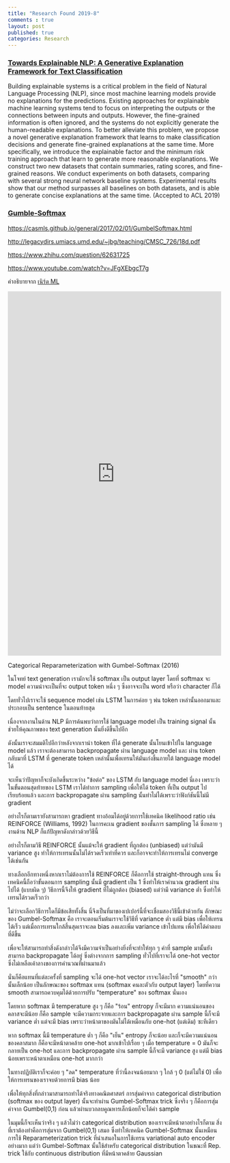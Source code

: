 ```yaml
---
title: "Research Found 2019-8"
comments : true
layout: post
published: true
categories: Research
---
```


### [Towards Explainable NLP: A Generative Explanation Framework for Text Classification](https://arxiv.org/pdf/1811.00196.pdf)

Building explainable systems is a critical problem in the field of Natural Language Processing (NLP), since most machine learning models provide no explanations for the predictions. Existing approaches for explainable machine learning systems tend to focus on interpreting the outputs or the connections between inputs and outputs. However, the fine-grained information is often ignored, and the systems do not explicitly generate the human-readable explanations. To better alleviate this problem, we propose a novel generative explanation framework that learns to make classification decisions and generate fine-grained explanations at the same time. More specifically, we introduce the explainable factor and the minimum risk training approach that learn to generate more reasonable explanations. We construct two new datasets that contain summaries, rating scores, and fine-grained reasons. We conduct experiments on both datasets, comparing with several strong neural network baseline systems. Experimental results show that our method surpasses all baselines on both datasets, and is able to generate concise explanations at the same time. (Accepted to ACL 2019)


### [Gumble-Softmax](https://arxiv.org/pdf/1611.01144.pdf)

https://casmls.github.io/general/2017/02/01/GumbelSoftmax.html

http://legacydirs.umiacs.umd.edu/~jbg/teaching/CMSC_726/18d.pdf

https://www.zhihu.com/question/62631725

https://www.youtube.com/watch?v=JFgXEbgcT7g
 
คำอธิบายจาก [เนิร์ด ML](https://www.facebook.com/plugins/post.php?href=https%3A%2F%2Fwww.facebook.com%2Fpermalink.php%3Fstory_fbid%3D876772579359148%26id%3D823059881397085&width=500) 

<iframe src="https://www.facebook.com/plugins/post.php?href=https%3A%2F%2Fwww.facebook.com%2Fpermalink.php%3Fstory_fbid%3D876772579359148%26id%3D823059881397085&width=500" width="500" height="851" style="border:none;overflow:hidden" scrolling="no" frameborder="0" allowTransparency="true" allow="encrypted-media"></iframe>

Categorical Reparameterization with Gumbel-Softmax (2016)

ในโจทย์ text generation เรามักจะใช้ softmax เป็น output layer โดยที่ softmax จะ model ความน่าจะเป็นที่จะ output token หนึ่ง ๆ ซึ่งอาจจะเป็น word หรือว่า character ก็ได้

โดยทั่วไปเราจะใช้ sequence model เช่น LSTM ในการค่อย ๆ พ่น token เหล่านั้นออกมาและประกอบเป็น sentence ในตอนท้ายสุด

เนื่องจากงานในด้าน NLP มีการค้นพบว่าการใช้ language model เป็น training signal นั้นช่วยให้คุณภาพของ text generation นั้นยิ่งดีขึ้นไปอีก

ดังนั้นเราจะสมมติไปอีกว่าหลังจากเรานำ token ที่ได้ generate นั้นโยนเข้าไปใน language model แล้ว เราจะต้องสามารถ backpropagate ผ่าน language model และ ผ่าน token กลับมาที่ LSTM ที่ generate token เหล่านั้นเพื่อเทรนให้มันเก่งขึ้นภายใต้ language model ได้

จะเห็นว่าปัญหาก็จะบังเกิดขึ้นระหว่าง "ข้อต่อ" ของ LSTM กับ language model นี่เอง เพราะว่าในขั้นตอนสุดท้ายของ LSTM เราได้ทำการ sampling เพื่อให้ได้ token ที่เป็น output ไปเรียบร้อยแล้ว และการ backpropagate ผ่าน sampling นั้นทำไม่ได้เพราะว่าฟังก์ชันนี้ไม่มี gradient

อย่างไรก็ตามเรายังสามารถหา gradient ทางอ้อมได้อยู่ด้วยการใช้เทคนิค likelihood ratio เช่น REINFORCE (Williams, 1992) ในการคะเน gradient ของชั้นการ sampling ได้ ซึ่งหลาย ๆ งานด้าน NLP ก็แก้ปัญหาดังกล่าวด้วยวิธีนี้

อย่างไรก็ตามวิธี REINFORCE นั้นแม้จะให้ gradient ที่ถูกต้อง (unbiased) แต่ว่ามันมี variance สูง ทำให้การเทรนนั้นไม่ได้รวดเร็วเท่าที่ควร และก็อาจจะทำให้การเทรนไม่ converge ได้เช่นกัน

ทางเลือกอีกทางหนึ่งหากเราไม่ต้องการใช้ REINFORCE ก็คือการใช้ straight-through แทน ซึ่งเทคนิคนี้ถือว่าขั้นตอนการ sampling นั้นมี gradient เป็น 1 ซึ่งทำให้เราคำนวณ gradient ผ่านไปได้ (แบบผิด ๆ) วิธีการนี้จึงให้ gradient ที่ไม่ถูกต้อง (biased) แต่ว่ามี variance ต่ำ ซึ่งทำให้เทรนได้รวดเร็วกว่า

ไม่ว่าจะเลือกวิธีการใดก็มีข้อเสียทั้งสิ้น นี่จึงเป็นที่มาของเปเปอร์นี้ที่จะเชื่อมสองวิธีนี้เข้าด้วยกัน ลักษณะของ Gumbel-Softmax คือ เราจะตอนเริ่มต้นเราจะใช้วิธีที่ variance ต่ำ แต่มี bias เพื่อให้เทรนได้เร็ว แต่เมื่อการเทรนใกล้สิ้นสุดเราจะลด bias ลงและเพิ่ม variance เข้าไปแทน เพื่อให้ได้คำตอบที่ดีขึ้น

เพื่อจะให้สามารถทำสิ่งดังกล่าวได้จึงมีความจำเป็นอย่างยิ่งที่จะทำให้ทุก ๆ ค่าที่ sample มานั้นยังสามารถ backpropagate ได้อยู่ ซึ่งต่างจากการ sampling ทั่วไปที่เราจะได้ one-hot vector ซึ่งไม่เหลือเค้าลางของการคำนวณที่ผ่านมาแล้ว

นั่นก็คือแทนที่แต่ละครั้งที่ sampling จะได้ one-hot vector เราจะได้อะไรที่ "smooth" กว่านั้นเล็กน้อย เป็นลักษณะของ softmax แทน (softmax คนละตัวกับ output layer) โดยที่ความ smooth สามารถควบคุมได้ด้วยการปรับ "temperature" ของ softmax นั่นเอง

โดยหาก softmax มี temperature สูง ๆ ก็คือ "ร้อน" entropy ก็จะมีมาก ความแน่นอนของคลาสจะมีน้อย ก็คือ sample จะมีความกระจายและการ backpropagate ผ่าน sample นี้ก็จะมี variance ต่ำ แต่จะมี bias เพราะว่าหน้าตาของมันไม่ได้เหมือนกับ one-hot (แต่เดิม) ซะทีเดียว

หาก softmax นี้มี temperature ต่ำ ๆ ก็คือ "เย็น" entropy ก็จะน้อย และก็จะมีความแน่นอนของคลาสมาก ก็คือจะมีหน้าตาคล้าย one-hot มากเข้าไปเรื่อย ๆ เมื่อ temperature = 0 มันก็จะกลายเป็น one-hot และการ backpropagate ผ่าน sample นี้ก็จะมี variance สูง แต่มี bias น้อยเพราะหน้าตาเหมือน one-hot มากกว่า

ในทางปฏิบัติเราก็จะค่อย ๆ "ลด" temperature ที่ว่านี้ลงจนน้อยมาก ๆ ใกล้ ๆ 0 (แต่ไม่ใช่ 0) เพื่อให้การเทรนของเราจบด้วยการมี bias น้อย

เพื่อให้ทุกสิ่งที่กล่าวมาสามารถทำได้จริงทางคณิตศาสตร์ การสุ่มค่าจาก categorical distribution (softmax ของ output layer) นั้นจะทำผ่าน Gumbel-Softmax trick ซึ่งจริง ๆ ก็คือการสุ่มค่าจาก Gumbel(0,1) ก่อน แล้วผ่านบวกลบคูณหารเล็กน้อยก็จะได้ค่า sample

ในมุมนี้ก็จะเห็นว่าจริง ๆ แล้วไม่ว่า categorical distribution ของเราจะมีหน้าตาอย่างไรก็ตาม สิ่งที่เราต้องทำคือการสุ่มจาก Gumbel(0,1) เสมอ ซึ่งทำให้เทคนิค Gumbel-Softmax นั้นเหมือนการใช้ Reparameterization trick ที่นำเสนอในการใช้เทรน variational auto encoder อย่างมาก แต่ว่า Gumbel-Softmax นั้นใช้สำหรับ categorical distribution ในขณะที่ Rep. trick ใช้กับ continuous distribution ที่มีหน้าตาคล้าย Gaussian